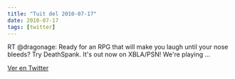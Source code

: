 ```yaml
---
title: "Tuit del 2010-07-17"
date: 2010-07-17
tags: [twitter]
---
```


RT @dragonage: Ready for an RPG that will make you laugh until your nose bleeds? Try DeathSpank. It's out now on XBLA/PSN! We're playing ...



[Ver en Twitter](https://twitter.com/i/web/status/18756812962)
